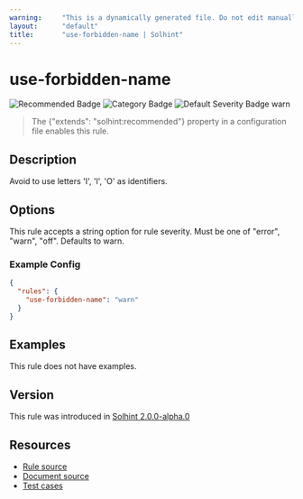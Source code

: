 ```yaml
---
warning:     "This is a dynamically generated file. Do not edit manually."
layout:      "default"
title:       "use-forbidden-name | Solhint"
---
```


# use-forbidden-name
![Recommended Badge](https://img.shields.io/badge/-Recommended-brightgreen)
![Category Badge](https://img.shields.io/badge/-Style%20Guide%20Rules-informational)
![Default Severity Badge warn](https://img.shields.io/badge/Default%20Severity-warn-yellow)
> The {"extends": "solhint:recommended"} property in a configuration file enables this rule.


## Description
Avoid to use letters 'I', 'l', 'O' as identifiers.

## Options
This rule accepts a string option for rule severity. Must be one of "error", "warn", "off". Defaults to warn.

### Example Config
```json
{
  "rules": {
    "use-forbidden-name": "warn"
  }
}
```


## Examples
This rule does not have examples.

## Version
This rule was introduced in [Solhint 2.0.0-alpha.0](https://github.com/protofire/solhint/blob/v2.0.0-alpha.0)

## Resources
- [Rule source](https://github.com/protofire/solhint/blob/master/lib/rules/naming/use-forbidden-name.js)
- [Document source](https://github.com/protofire/solhint/blob/master/docs/rules/naming/use-forbidden-name.md)
- [Test cases](https://github.com/protofire/solhint/blob/master/test/rules/naming/use-forbidden-name.js)
